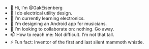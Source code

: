 - 👋 Hi, I’m @GakEisenberg
- 👀 I do electrical utility design.
- 🌱 I’m currently learning electronics.
- 🎹 I'm designing an Android app for musicians.
- 💞️ I’m looking to collaborate on: nothing. Go away.
- 📫 How to reach me: Not difficult. I'm not that tall.
- ⚡ Fun fact: Inventor of the first and last silent mammoth whistle.

<!---
GakEisenberg/GakEisenberg is a ✨ special ✨ repository because its `README.md` (this file) appears on your GitHub profile.
You can click the Preview link to take a look at your changes.
--->
